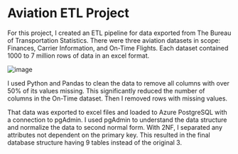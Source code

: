 # Aviation ETL Project

For this project, I created an ETL pipeline for data exported from The Bureau of Transportation Statistics. There were three aviation datasets in scope: Finances, Carrier Information, and On-Time Flights. Each dataset contained 1000 to 7 million rows of data in an excel format.

![image](https://user-images.githubusercontent.com/80182167/172061813-5f932c50-940a-4cf3-872d-bc5646d9cfc5.png)

I used Python and Pandas to clean the data to remove all columns with over 50% of its values missing. This significantly reduced the number of columns in the On-Time dataset. Then I removed rows with missing values.

That data was exported to excel files and loaded to Azure PostgreSQL with a connection to pgAdmin. I used pgAdmin to understand the data structure and normalize the data to second normal form. With 2NF, I separated any attributes not dependent on the primary key. This resulted in the final database structure having 9 tables instead of the original 3.
